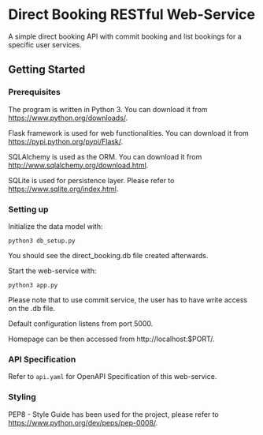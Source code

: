# Direct Booking RESTful Web-Service
A simple direct booking API with commit booking and list bookings for a specific user services.

## Getting Started
### Prerequisites
The program is written in Python 3. You can download it from https://www.python.org/downloads/.

Flask framework is used for web functionalities. You can download it from https://pypi.python.org/pypi/Flask/.

SQLAlchemy is used as the ORM. You can download it from http://www.sqlalchemy.org/download.html.

SQLite is used for persistence layer. Please refer to https://www.sqlite.org/index.html.

### Setting up
Initialize the data model with:
```
python3 db_setup.py
```
You should see the direct_booking.db file created afterwards.

Start the web-service with:
```
python3 app.py
```
Please note that to use commit service, the user has to have write access on the .db file.

Default configuration listens from port 5000.

Homepage can be then accessed from http://localhost:$PORT/.

### API Specification
Refer to `api.yaml` for OpenAPI Specification of this web-service.

### Styling
PEP8 - Style Guide has been used for the project, please refer to https://www.python.org/dev/peps/pep-0008/.